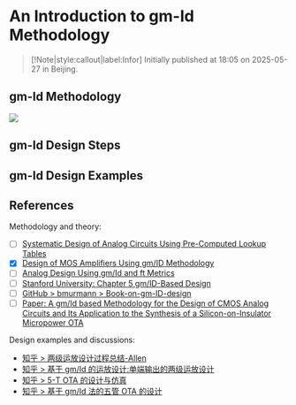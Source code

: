 # An Introduction to gm-Id Methodology

> [!Note|style:callout|label:Infor]
> Initially published at 18:05 on 2025-05-27 in Beijing.

## gm-Id Methodology

<div class="center"><img src="https://imagebank-0.oss-cn-beijing.aliyuncs.com/VS-PicGo/2025-05-26-23-24-50_An Introduction to gm-Id Methodology.png"/></div>

## gm-Id Design Steps

## gm-Id Design Examples

## References

Methodology and theory:
- [ ] [Systematic Design of Analog Circuits Using Pre-Computed Lookup Tables](https://www.ieeetoronto.ca/wp-content/uploads/2020/06/20160226toronto_sscs.pdf)
- [x] [Design of MOS Amplifiers Using gm/ID Methodology](https://designers-guide.org/forum/Attachments/Gm_BY_ID_Methodology.pdf)
- [ ] [Analog Design Using gm/Id and ft Metrics](https://people.eecs.berkeley.edu/~boser/presentations/2011-12%20OTA%20gm%20Id.pdf)
- [ ] [Stanford University: Chapter 5 gm/ID-Based Design](https://www.wangke007.com/wp-content/uploads/2024/01/ee214b_gmid.pdf)
- [ ] [GitHub > bmurmann > Book-on-gm-ID-design](https://github.com/bmurmann/Book-on-gm-ID-design/tree/main)
- [ ] [Paper: A gm/Id based Methodology for the Design of CMOS Analog Circuits and Its Application to the Synthesis of a Silicon-on-Insulator Micropower OTA](https://people.engr.tamu.edu/spalermo/ecen474/gm_ID_methodology_silveira_jssc_1996.pdf)

Design examples and discussions:
- [知乎 > 两级运放设计过程总结-Allen](https://zhuanlan.zhihu.com/p/631329993)
- [知乎 > 基于 gm/Id 的运放设计:单端输出的两级运放设计](https://zhuanlan.zhihu.com/p/18217441114)
- [知乎 > 5-T OTA 的设计与仿真](https://zhuanlan.zhihu.com/p/467542830)
- [知乎 > 基于 gm/Id 法的五管 OTA 的设计](https://zhuanlan.zhihu.com/p/621225975)
